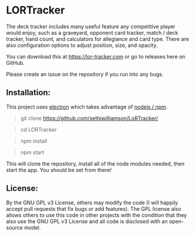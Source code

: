 # LORTracker
The deck tracker includes many useful feature any competitive player would enjoy, such as a graveyard, opponent card tracker, match / deck tracker, hand count, and calculators for allegiance and card type. There are also configuration options to adjust position, size, and opacity.

You can download this at https://lor-tracker.com or go to releases here on GitHub.

Please create an issue on the repository if you run into any bugs.

## Installation:
This project uses [electron](https://www.electronjs.org/) which takes advantage of [nodejs / npm](https://www.npmjs.com/). 

> git clone https://github.com/sethjwilliamson/LoRTracker/

> cd LORTracker

> npm install

> npm start

This will clone the repository, install all of the node modules needed, then start the app.
You should be set from there! 


## License:
By the GNU GPL v3 License, others may modify the code (I will happily accept pull requests that fix bugs or add features). The GPL license also allows others to use this code in other projects with the condition that they also use the GNU GPL v3 License and all code is disclosed with an open-source model. 
